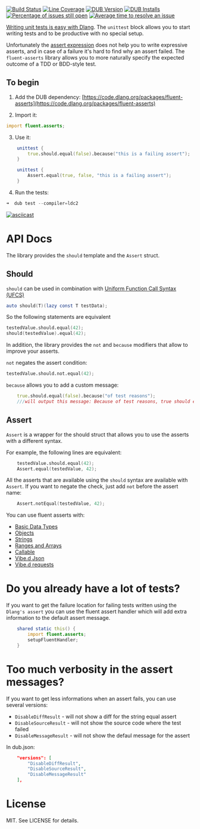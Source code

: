 [![Build Status](https://travis-ci.org/gedaiu/fluent-asserts.svg?branch=master)](https://travis-ci.org/gedaiu/fluent-asserts)
[![Line Coverage](https://szabobogdan3.gitlab.io/fluent-asserts-coverage/coverage-shield.svg)](https://szabobogdan3.gitlab.io/fluent-asserts-coverage/)
[![DUB Version](https://img.shields.io/dub/v/fluent-asserts.svg)](https://code.dlang.org/packages/fluent-asserts)
[![DUB Installs](https://img.shields.io/dub/dt/fluent-asserts.svg)](https://code.dlang.org/packages/fluent-asserts)
[![Percentage of issues still open](http://isitmaintained.com/badge/open/gedaiu/fluent-asserts.svg)](http://isitmaintained.com/project/gedaiu/fluent-asserts "Percentage of issues still open")
[![Average time to resolve an issue](http://isitmaintained.com/badge/resolution/gedaiu/fluent-asserts.svg)](http://isitmaintained.com/project/gedaiu/fluent-asserts "Average time to resolve an issue")

[Writing unit tests is easy with Dlang](https://dlang.org/spec/unittest.html). The `unittest` block allows you to start writing tests and to be productive with no special setup.

Unfortunately the [assert expression](https://dlang.org/spec/expression.html#AssertExpression) does not help you to write expressive asserts, and in case of a failure it's hard to find why an assert failed. The `fluent-asserts` library allows you to more naturally specify the expected outcome of a TDD or BDD-style test.

## To begin

1. Add the DUB dependency:
[https://code.dlang.org/packages/fluent-asserts](https://code.dlang.org/packages/fluent-asserts)

2. Import it:
```D
import fluent.asserts;
```

3. Use it:
```D
    unittest {
        true.should.equal(false).because("this is a failing assert");
    }

    unittest {
        Assert.equal(true, false, "this is a failing assert");
    }
```

4. Run the tests:
```D
➜  dub test --compiler=ldc2
```

[![asciicast](https://asciinema.org/a/9x0suc3hanpe67uegtster7o1.png)](https://asciinema.org/a/9x0suc3hanpe67uegtster7o1)

# API Docs

The library provides the `should` template and the `Assert` struct.

## Should

`should` can be used in combination with [Uniform Function Call Syntax (UFCS)](https://dlang.org/spec/function.html#pseudo-member)

```D
auto should(T)(lazy const T testData);
```

So the following statements are equivalent

```D
testedValue.should.equal(42);
should(testedValue).equal(42);
```

In addition, the library provides the `not` and `because` modifiers that allow to improve your asserts.

`not` negates the assert condition:

```D
testedValue.should.not.equal(42);
```

`because` allows you to add a custom message:

```D
    true.should.equal(false).because("of test reasons");
    ///will output this message: Because of test reasons, true should equal `false`.
```

## Assert

`Assert` is a wrapper for the should struct that allows you to use the asserts with a different syntax.

For example, the following lines are equivalent:
```D
    testedValue.should.equal(42);
    Assert.equal(testedValue, 42);
```

All the asserts that are available using the `should` syntax are available with `Assert`. If you want to negate the check,
just add `not` before the assert name:

```D
    Assert.notEqual(testedValue, 42);
```

You can use fluent asserts with:

- [Basic Data Types](api/basic.md)
- [Objects](api/objects.md)
- [Strings](api/strings.md)
- [Ranges and Arrays](api/ranges.md)
- [Callable](api/callable.md)
- [Vibe.d Json](api/vibe-json.md)
- [Vibe.d requests](api/vibe-requests.md)

# Do you already have a lot of tests?

If you want to get the failure location for failing tests written using the `Dlang's assert` you can use the
fluent assert handler which will add extra information to the default assert message.

```D
    shared static this() {
        import fluent.asserts;
        setupFluentHandler;
    }
```

# Too much verbosity in the assert messages?

If you want to get less informations when an assert fails, you can use several versions:


- `DisableDiffResult` - will not show a diff for the string equal assert
- `DisableSourceResult` - will not show the source code where the test failed
- `DisableMessageResult` - will not show the defaul message for the assert

In dub.json:
```json
    "versions": [
        "DisableDiffResult",
        "DisableSourceResult",
        "DisableMessageResult"
    ],
```

# License

MIT. See LICENSE for details.
